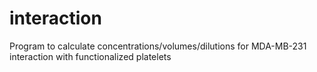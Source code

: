 # interaction
Program to calculate concentrations/volumes/dilutions for MDA-MB-231 interaction with functionalized platelets
